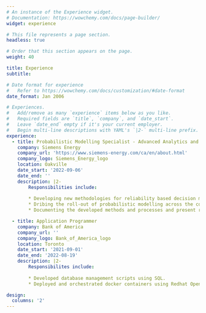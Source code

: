```yaml
---
# An instance of the Experience widget.
# Documentation: https://wowchemy.com/docs/page-builder/
widget: experience

# This file represents a page section.
headless: true

# Order that this section appears on the page.
weight: 40

title: Experience
subtitle:

# Date format for experience
#   Refer to https://wowchemy.com/docs/customization/#date-format
date_format: Jan 2006

# Experiences.
#   Add/remove as many `experience` items below as you like.
#   Required fields are `title`, `company`, and `date_start`.
#   Leave `date_end` empty if it's your current employer.
#   Begin multi-line descriptions with YAML's `|2-` multi-line prefix.
experience:
  - title: Probabilistic Modelling Specialist - Advanced Analytics and AI
    company: Siemens Energy
    company_url: 'https://www.siemens-energy.com/ca/en/about.html'
    company_logo: Siemens_Energy_logo
    location: Oakville
    date_start: '2022-09-06'
    date_end: ''
    description: |2-
        Responsibilities include:
        
        * Developing new methodologies for reliability based decision making along value chain.
        * Dribing the roll-out of probabilistic modelling across the company.
        * Documenting the developed methods and processes and present results to stakeholders.

  - title: Application Programmer
    company: Bank of America
    company_url: ''
    company_logo: Bank_of_America_logo
    location: Toronto
    date_start: '2021-09-01'
    date_end: '2022-08-19'
    description: |2-
        Responsibilites include:
         
        * Developed database management scripts using SQL.
        * Deployed and orchestrated docker containers using Redhat Openshift. 

design:
  columns: '2'
---
```

